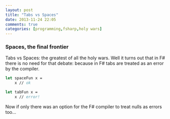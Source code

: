 ```yaml
---
layout: post
title: "Tabs vs Spaces"
date: 2013-11-24 22:05
comments: true
categories: [programming,fsharp,holy wars]
---
```

### Spaces, the final frontier
Tabs vs Spaces: the greatest of all the holy wars. Well it turns out that in F# there is no need for that debate: because in F# tabs are treated as an error by the compiler.

``` fsharp Tabs treated as error
let spaceFun x =
	x // ok

let tabFun x =
	x // error!
```

Now if only there was an option for the F# compiler to treat nulls as errors too...